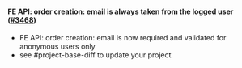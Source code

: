 #### FE API: order creation: email is always taken from the logged user ([#3468](https://github.com/shopsys/shopsys/pull/3468))

-   FE API: order creation: email is now required and validated for anonymous users only
-   see #project-base-diff to update your project
